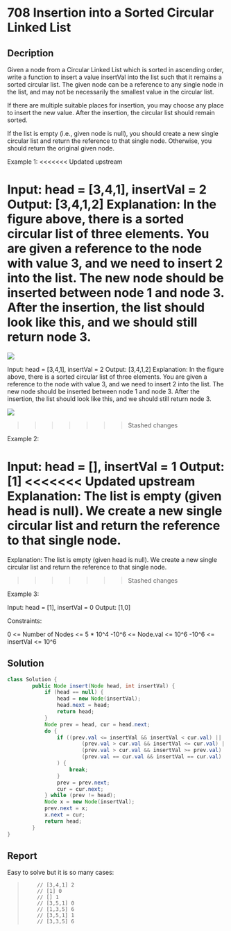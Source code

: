 # 708 Insertion into a Sorted Circular Linked List

## Decription

Given a node from a Circular Linked List which is sorted in ascending order,
write a function to insert a value insertVal into the list such that it remains a sorted circular list.
The given node can be a reference to any single node in the list,
and may not be necessarily the smallest value in the circular list.

If there are multiple suitable places for insertion, you may choose any place to insert the new value.
 After the insertion, the circular list should remain sorted.

If the list is empty (i.e., given node is null),
you should create a new single circular list and return the reference to that single node. 
Otherwise, you should return the original given node.


Example 1:
<<<<<<< Updated upstream
 
Input: head = [3,4,1], insertVal = 2
Output: [3,4,1,2]
Explanation: In the figure above, there is a sorted circular list of three elements. You are given a reference to the node with value 3, and we need to insert 2 into the list. The new node should be inserted between node 1 and node 3. After the insertion, the list should look like this, and we should still return node 3.
=======
![](https://assets.leetcode.com/uploads/2019/01/19/example_1_before_65p.jpg)
 
Input: head = [3,4,1], insertVal = 2
Output: [3,4,1,2]
Explanation: 
In the figure above, there is a sorted circular list of three elements. 
You are given a reference to the node with value 3, and we need to insert 2 into the list.
The new node should be inserted between node 1 and node 3.
After the insertion, the list should look like this, and we should still return node 3.

![](https://assets.leetcode.com/uploads/2019/01/19/example_1_after_65p.jpg)
>>>>>>> Stashed changes

Example 2:

Input: head = [], insertVal = 1
Output: [1]
<<<<<<< Updated upstream
Explanation: The list is empty (given head is null). We create a new single circular list and return the reference to that single node.
=======
Explanation: 
The list is empty (given head is null).
We create a new single circular list and return the reference to that single node.
>>>>>>> Stashed changes

Example 3:

Input: head = [1], insertVal = 0
Output: [1,0]
 
Constraints:

0 <= Number of Nodes <= 5 * 10^4
-10^6 <= Node.val <= 10^6
-10^6 <= insertVal <= 10^6

## Solution

```java
class Solution {
        public Node insert(Node head, int insertVal) {
            if (head == null) {
                head = new Node(insertVal);
                head.next = head;
                return head;
            }
            Node prev = head, cur = head.next;
            do {
                if ((prev.val <= insertVal && insertVal < cur.val) ||
                        (prev.val > cur.val && insertVal <= cur.val) ||
                        (prev.val > cur.val && insertVal >= prev.val) ||
                        (prev.val == cur.val && insertVal == cur.val)
                ) {
                    break;
                }
                prev = prev.next;
                cur = cur.next;
            } while (prev != head);
            Node x = new Node(insertVal);
            prev.next = x;
            x.next = cur;
            return head;
        }
}
```

## Report

Easy to solve but it is so many cases:
>         // [3,4,1] 2
>         // [1] 0
>         // [] 1
>         // [3,5,1] 0
>         // [1,3,5] 6
>         // [3,5,1] 1
>         // [3,3,5] 6
